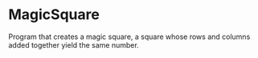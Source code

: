 # MagicSquare
Program that creates a magic square, a square whose rows and columns added together yield the same number.
